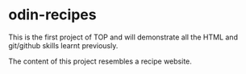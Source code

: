# odin-recipes

This is the first project of TOP and will demonstrate all the HTML and git/github skills learnt previously.

The content of this project resembles a recipe website.